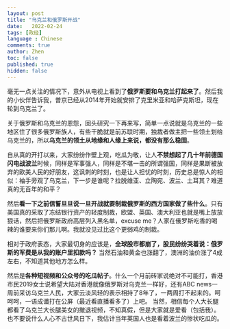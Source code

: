 ```yaml
---
layout: post
title: "乌克兰和俄罗斯开战"
date:   2022-02-24
tags: [政经]
language : Chinese
comments: true
author: Zhen
toc: false
published: true
hidden: false
---
```

毫无一点关注的情况下，意外从电视上看到了**俄罗斯要和乌克兰打起来了**。然后我的小伙伴告诉我，普京已经从2014年开始就安排了克里米亚和哈萨克斯坦，现在轮到乌克兰了。

关于俄罗斯和乌克兰的恩怨，回头研究一下再来写，简单一点说就是乌克兰的一些地区住了很多俄罗斯族人，有些干脆就是前苏联时期，独裁者做主把一些领土划给乌克兰的，所以**乌克兰的领土从地缘和人缘上来说，都没有那么稳固**。

自从真的开打以来，大家纷纷作壁上观，吃瓜为敬，让人**不禁想起了几十年前德国闪电战波兰**时候，同样是军事强人，同样是不堪一击的所谓强国，同样是果断被放弃的欧美人民的好朋友，这讽刺的时刻，也是让人担忧的时刻，历史总是惊人的相似：袖手旁观了乌克兰，下一步是谁呢？拉脱维亚、立陶宛、波兰、土耳其？难道真的无百年的和平？

然后**看一下之前信誓旦旦说一旦开战就要制裁俄罗斯的西方国家做了些什么**。只有美国真的采取了冻结银行资产的轻度制裁，欧盟、英国、澳大利亚也就是嘴上放放狠话，然后把俄罗斯政府高层列入黑名单，excuse me？人家在俄罗斯吃香的喝辣的谁要来你们那儿啊。我就没见过比这个更弱鸡的制裁。

相对于政府表态，大家最切身的应该是，**全球股市都崩了，股民纷纷哭着说：俄罗斯的军费是从我的账户里扣款吗？** 当然石油和黄金也涨翻了，澳洲的油价涨了4成左右，不知道其他地方怎么样。 

然后是**各种短视频和公众号的吃瓜帖子**。什么一个月前砖家说绝对不可能打，香港市民2019女士说希望大陆对香港就像俄罗斯对乌克兰一样好，还有ABC news一周前采访乌克兰人民，大家云淡风轻的表示相持了8年了，一两周打不起来的。呵呵呵，一语成谶打在公屏（最近看直播看多了）上吧。 当然，相信每个人大长腿都看了乌克兰大长腿美女的撤退视频，不知真假，但是大家就是爱看（包括我）。也不要说什么人心不古世风日下，我估计当年英国人也是看着波兰的惨状吃瓜的。
<!--stackedit_data:
eyJoaXN0b3J5IjpbMzg1NTI2NjMxXX0=
-->